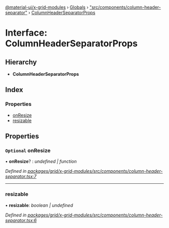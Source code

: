 [@material-ui/x-grid-modules](../README.md) › [Globals](../globals.md) › ["src/components/column-header-separator"](../modules/_src_components_column_header_separator_.md) › [ColumnHeaderSeparatorProps](_src_components_column_header_separator_.columnheaderseparatorprops.md)

# Interface: ColumnHeaderSeparatorProps

## Hierarchy

- **ColumnHeaderSeparatorProps**

## Index

### Properties

- [onResize](_src_components_column_header_separator_.columnheaderseparatorprops.md#optional-onresize)
- [resizable](_src_components_column_header_separator_.columnheaderseparatorprops.md#resizable)

## Properties

### `Optional` onResize

• **onResize**? : _undefined | function_

_Defined in [packages/grid/x-grid-modules/src/components/column-header-separator.tsx:7](https://github.com/mui-org/material-ui-x/blob/a679779/packages/grid/x-grid-modules/src/components/column-header-separator.tsx#L7)_

---

### resizable

• **resizable**: _boolean | undefined_

_Defined in [packages/grid/x-grid-modules/src/components/column-header-separator.tsx:6](https://github.com/mui-org/material-ui-x/blob/a679779/packages/grid/x-grid-modules/src/components/column-header-separator.tsx#L6)_
